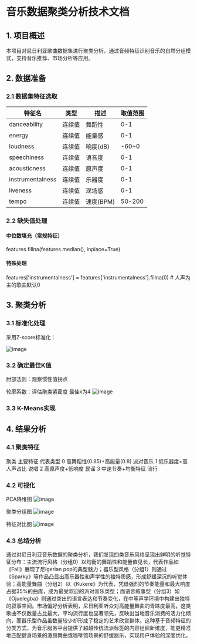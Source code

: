 # 音乐数据聚类分析技术文档

## 1. 项目概述
本项目对尼日利亚歌曲数据集进行聚类分析，通过音频特征识别音乐的自然分组模式，支持音乐推荐、市场分析等应用。

## 2. 数据准备

### 2.1 数据集特征选取
| 特征名 | 类型 | 描述 | 取值范围 |
|--------|------|------|----------|
| danceability | 连续值 | 舞蹈性 | 0-1 |
| energy | 连续值 | 能量感 | 0-1 |
| loudness | 连续值 | 响度(dB) | -60~0 |
| speechiness | 连续值 | 语音度 | 0-1 |
| acousticness | 连续值 | 原声度 | 0-1 |
| instrumentalness | 连续值 | 乐器度 | 0-1 |
| liveness | 连续值 | 现场感 | 0-1 |
| tempo | 连续值 | 速度(BPM) | 50-200 |

### 2.2 缺失值处理

#### 中位数填充（常规特征）
features.fillna(features.median(), inplace=True)

#### 特殊处理
features['instrumentalness'] = features['instrumentalness'].fillna(0)  # 人声为主的歌曲默认0

## 3. 聚类分析
### 3.1 标准化处理
采用Z-score标准化：

![image](https://github.com/user-attachments/assets/dd5bad09-3520-4162-9214-242cd0da031b)

### 3.2 确定最佳K值
肘部法则：观察惯性值拐点

轮廓系数：评估聚类紧密度
最佳k为4
![image](https://github.com/user-attachments/assets/ffadda74-a9eb-4761-87b4-98be3732f2e6)

### 3.3 K-Means实现



## 4. 结果分析
### 4.1 聚类特征
聚类	主要特征	代表类型
0	高舞蹈性(0.85)+高能量(0.8)	派对音乐
1	低乐器度+高人声占比	说唱
2	高原声度+低响度	民谣
3	中速节奏+均衡特征	流行
### 4.2 可视化
PCA降维图
![image](https://github.com/user-attachments/assets/8db00059-ee14-44d7-ad9c-68ae61efeb1e)

聚类分组图
![image](https://github.com/user-attachments/assets/46783dad-d375-43dc-9e16-043e483090d5)

特征对比图
![image](https://github.com/user-attachments/assets/1f62d8b6-a3fd-43bf-ade0-7f8b22fe3467)

### 4.3 总结分析
  通过对尼日利亚音乐数据的聚类分析，我们发现四类音乐风格呈现出鲜明的听觉特征分布：主流流行风格（分组0）以均衡的舞蹈性和能量值见长，代表作品如《Fall》展现了尼igerian pop的典型魅力；器乐型风格（分组1）则通过《Sparky》等作品凸显出高乐器性和声学性的独特质感，形成舒缓深沉的听觉体验；高能量舞曲（分组2）以《Kukere》为代表，凭借强烈的节奏能量和最大响度占据35%的曲库，成为最受欢迎的派对音乐类型；而语言叙事型（分组3）如《Ojuelegba》则通过突出的语言表达和节奏变化，在中等声学环境中构建出独特的叙事空间。市场偏好分析表明，尼日利亚听众对高能量舞曲的青睐度最高，这类歌曲不仅数量占比最大，平均流行度也显著领先，反映出当地音乐消费的活力化倾向，而器乐型作品虽数量较少却形成了稳定的艺术欣赏群体。这种基于音频特征的分类方式，为音乐服务平台提供了超越传统流派标签的内容组织新维度，能更精准地匹配健身场景的激昂舞曲或咖啡馆场景的舒缓器乐，实现用户体验的深度优化。
